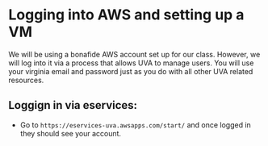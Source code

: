# Logging into AWS and setting up a VM
We will be using a bonafide AWS account set up for our class.  However, we will log into it via a process that allows UVA to manage users.
You will use your virginia email and password just as you do with all other UVA related resources.

## Loggign in via eservices:
* Go to `https://eservices-uva.awsapps.com/start/` and once logged in they should see your account.

